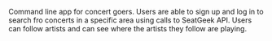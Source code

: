 Command line app for concert goers. Users are able to sign up and log in to search fro concerts in a specific area using calls to SeatGeek API. Users can follow artists and can see where the artists they follow are playing.
